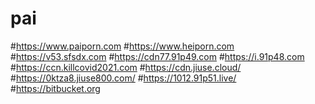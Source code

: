 # pai

#https://www.paiporn.com
#https://www.heiporn.com
#https://v53.sfsdx.com
#https://cdn77.91p49.com
#https://i.91p48.com
#https://ccn.killcovid2021.com
#https://cdn.jiuse.cloud/
#https://0ktza8.jiuse800.com/
#https://1012.91p51.live/
#https://bitbucket.org

